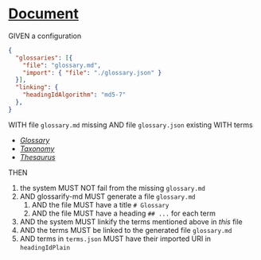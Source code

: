 # [Document](#md5-0a9a7c4)

GIVEN a configuration

```json
{
  "glossaries": [{
    "file": "glossary.md",
    "import": { "file": "./glossary.json" }
  }],
  "linking": {
    "headingIdAlgorithm": "md5-7"
  },
}
```

WITH file `glossary.md` missing
AND file `glossary.json` existing WITH terms

*   *[Glossary][1]*
*   *[Taxonomy][2]*
*   *[Thesaurus][3]*

THEN

1.  the system MUST NOT fail from the missing `glossary.md`
2.  AND glossarify-md MUST generate a file `glossary.md`
    1.  AND the file MUST have a title `# Glossary`
    2.  AND the file MUST have a heading `## ...` for each term
3.  AND the system MUST linkify the terms mentioned above in *this* file
4.  AND the terms MUST be linked to the generated file `glossary.md`
5.  AND terms in `terms.json` MUST have their imported URI in `headingIdPlain`

[1]: ./glossary.md#md5-c950bf0 "Glossaries are collections of terms and their definitions."

[2]: ./glossary.md#md5-ee9d483 "Taxonomies are classification schemes."

[3]: ./glossary.md#md5-a03ea0a "Thesauri are word nets."
